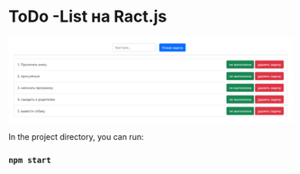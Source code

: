 <h1>ToDo -List на Ract.js</h1> 


![Scrin](https://raw.githubusercontent.com/TakeYourEnergy/React-ToDo-List/main/src/images/todo.png)


In the project directory, you can run:

### `npm start`

